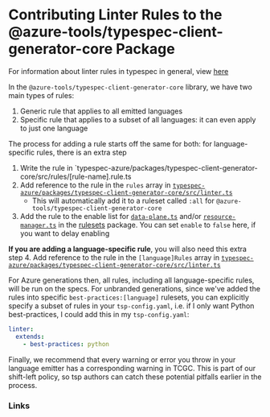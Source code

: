 # Contributing Linter Rules to the @azure-tools/typespec-client-generator-core Package

For information about linter rules in typespec in general, view [here][generic-linter]

In the `@azure-tools/typespec-client-generator-core` library, we have two main types of rules:

1. Generic rule that applies to all emitted languages
2. Specific rule that applies to a subset of all languages: it can even apply to just one language

The process for adding a rule starts off the same for both: for language-specific rules, there is an extra step

1. Write the rule in `typespec-azure/packages/typespec-client-generator-core/src/rules/[rule-name].rule.ts
2. Add reference to the rule in the `rules` array in [`typespec-azure/packages/typespec-client-generator-core/src/linter.ts`][tcgc-linter]
   - This will automatically add it to a ruleset called `:all` for `@azure-tools/typespec-client-generator-core`
3. Add the rule to the enable list for [`data-plane.ts`][data-plane-ruleset] and/or [`resource-manager.ts`][resource-manager-ruleset] in the [rulesets][rulesets] package. You can set `enable` to `false` here, if you want to delay enabling

**If you are adding a language-specific rule**, you will also need this extra step 4. Add reference to the rule in the `[language]Rules` array in [`typespec-azure/packages/typespec-client-generator-core/src/linter.ts`][tcgc-linter]

For Azure generations then, all rules, including all language-specific rules, will be run on the specs.
For unbranded generations, since we've added the rules into specific `best-practices:[language]` rulesets, you can explicitly specify a subset of rules in your `tsp-config.yaml`, i.e. if I only want Python best-practices, I could add this in my `tsp-config.yaml`:

```yaml
linter:
  extends:
    - best-practices: python
```

Finally, we recommend that every warning or error you throw in your language emitter has a corresponding warning in TCGC. This is part of our shift-left policy, so tsp authors can catch these potential pitfalls earlier in the process.

### Links

[generic-linter]: https://typespec.io/docs/next/extending-typespec/linters "Generic Linter Docs"
[tcgc-linter]: https://github.com/Azure/typespec-azure/blob/main/packages/typespec-client-generator-core/src/linter.ts "Linter TS File"
[rulesets]: https://github.com/Azure/typespec-azure/blob/main/packages/typespec-azure-rulesets "Rulesets package"
[data-plane-ruleset]: https://github.com/Azure/typespec-azure/blob/main/packages/typespec-azure-rulesets/src/rulesets/data-plane.ts "Data Plane Ruleset"
[resource-manager-ruleset]: https://github.com/Azure/typespec-azure/blob/main/packages/typespec-azure-rulesets/src/rulesets/resource-manager.ts "Resource Manager Ruleset"
